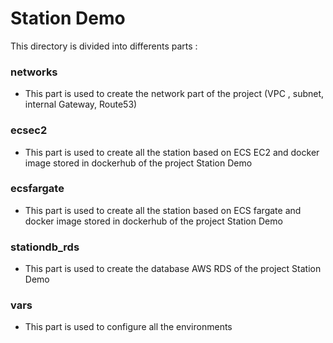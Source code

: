 # Station Demo

This directory is divided into differents parts :

### networks

 - This part is used to create the network part of the project (VPC , subnet, internal Gateway, Route53)

### ecsec2
  
 - This part is used to create all the station based on ECS EC2 and docker image stored in dockerhub of the project Station Demo 

### ecsfargate
  
 - This part is used to create all the station based on ECS fargate and docker image stored in dockerhub of the project Station Demo
 
### stationdb_rds
  
 - This part is used to create the database AWS RDS of the project Station Demo

### vars
  
 - This part is used to configure all the environments




